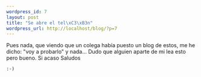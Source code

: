 ```yaml
--- 
wordpress_id: 7
layout: post
title: "Se abre el tel\xC3\xB3n"
wordpress_url: http://localhost/blog/?p=7
---
```

Pues nada, que viendo que un colega había puesto un blog de estos, me he dicho: "voy a probarlo" y nada... Dudo que alguien aparte de mi lea esto pero bueno. Si acaso Saludos

<code>:-)</code>

